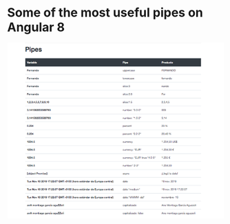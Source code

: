 # Some of the most useful pipes on Angular 8

![Mockup Pipes](https://github.com/anamontiaga/angular8-pipes/blob/master/mockup-pipes.png)

